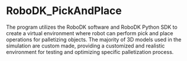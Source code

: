 # RoboDK_PickAndPlace
The program utilizes the RoboDK software and RoboDK Python SDK to create a virtual environment where robot can perform pick and place operations for palletizing objects. The majority of 3D models used in the simulation are custom made, providing a customized and realistic environment for testing and optimizing specific palletization process.
